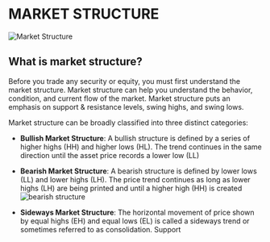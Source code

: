# MARKET STRUCTURE 
![Market Structure](https://github.com/RodSmoove/road_documentation_exercise/blob/main/assets/rodsmoove_3.jpg)




## What is market structure?

Before you trade any security or equity, you must first understand the market structure. Market structure can help you understand the behavior, condition, and current flow of the market. Market structure puts an emphasis on support & resistance levels, swing highs, and swing lows.

Market structure can be broadly classified into three distinct categories:

 * **Bullish Market Structure**:
       A bullish structure is defined by a series of higher highs (HH) and higher lows (HL). The trend continues in the same direction until the asset price records a lower low (LL)

* **Bearish Market Structure**:
      A bearish structure is defined by lower lows (LL) and lower highs (LH). The price trend continues as long as lower highs (LH) are being printed and until a higher high (HH) is created
![bearish structure](https://github.com/RodSmoove/road_documentation_exercise/blob/main/assets/rodsmoove_5.png)

* **Sideways Market Structure**:
        The horizontal movement of price shown by equal highs (EH) and equal lows (EL) is called a sideways trend or sometimes referred to as consolidation.
Support
